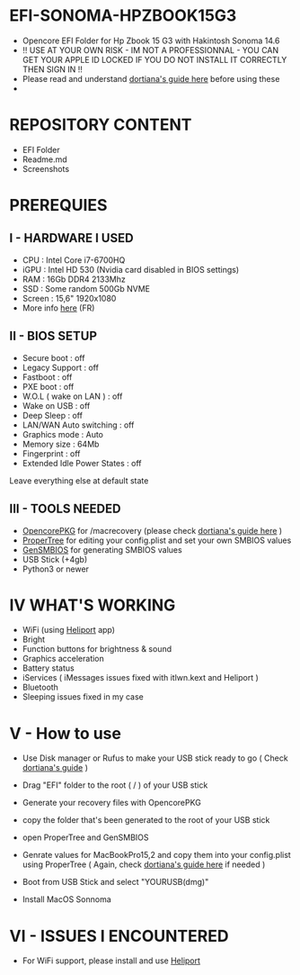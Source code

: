 # EFI-SONOMA-HPZBOOK15G3
- Opencore EFI Folder for Hp Zbook 15 G3 with Hakintosh Sonoma 14.6
- !! USE AT YOUR OWN RISK - IM NOT A PROFESSIONNAL - YOU CAN GET YOUR APPLE ID LOCKED IF YOU DO NOT INSTALL IT CORRECTLY THEN SIGN IN !! 
- Please read and understand [dortiana's guide here]() before using these
- 
# REPOSITORY CONTENT

- EFI Folder
- Readme.md
- Screenshots
  
# PREREQUIES

## I - HARDWARE I USED
  - CPU : Intel Core i7-6700HQ
  - iGPU : Intel HD 530 (Nvidia card disabled in BIOS settings)
  - RAM : 16Gb DDR4 2133Mhz
  - SSD : Some random 500Gb NVME
  - Screen : 15,6" 1920x1080
  - More info [here](https://support.hp.com/ca-fr/document/c04956278) (FR)
    
## II - BIOS SETUP
  - Secure boot : off
  - Legacy Support : off
  - Fastboot : off
  - PXE boot : off
  - W.O.L ( wake on LAN ) : off
  - Wake on USB : off
  - Deep Sleep : off
  - LAN/WAN Auto switching : off
  - Graphics mode : Auto
  - Memory size : 64Mb
  - Fingerprint : off
  - Extended Idle Power States : off

  Leave everything else at default state
  
## III - TOOLS NEEDED

- [OpencorePKG]() for /macrecovery (please check [dortiana's guide here]() )
- [ProperTree]() for editing your config.plist and set your own SMBIOS values
- [GenSMBIOS]() for generating SMBIOS values
- USB Stick (+4gb)
- Python3 or newer

# IV WHAT'S WORKING

- WiFi (using [Heliport]() app)
- Bright
- Function buttons for brightness & sound
- Graphics acceleration
- Battery status
- iServices ( iMessages issues fixed with itlwn.kext and Heliport )
- Bluetooth
- Sleeping issues fixed in my case

# V - How to use 

- Use Disk manager or Rufus to make your USB stick ready to go ( Check [dortiana's guide]() )
- Drag "EFI" folder to the root ( / ) of your USB stick
- Generate your recovery files with OpencorePKG 

- copy the folder that's been generated to the root of your USB stick
- open ProperTree and GenSMBIOS
- Genrate values for MacBookPro15,2 and copy them into your config.plist using ProperTree ( Again, check [dortiana's guide here]() if needed )
- Boot from USB Stick and select "YOURUSB(dmg)"
- Install MacOS Sonnoma

# VI - ISSUES I ENCOUNTERED 

- For WiFi support, please install and use [Heliport]()


